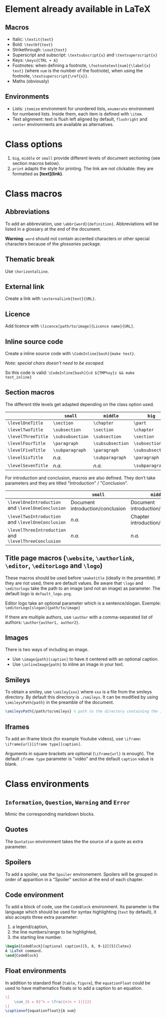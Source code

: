 # Element already available in LaTeX

## Macros

+ Italic: `\textit{text}`
+ Bold: `\textbf{text}`
+ Strikethrough: `\sout{text}`
+ Superscript and subscript: `\textsubscript{x}` and `\textsuperscript{x}`
+ Keys: `\keys{CTRL + A}`
+ Footnotes: when defining a footnote, `\footnotetext[num]{\label{x} text}` (where `num` is the number of the footnote), when using the footnote, `\textsuperscript{\ref{x}}`.
+ Maths (obviously)

## Environments

+ Lists: `itemize` environment for unordered lists, `enumerate` environment for numbered lists. Inside them, each item is defined with `\item`.
+ Text alignment: text is flush left aligned by default, `flushright` and `center` environments are available as alternatives.

# Class options

1. `big`, `middle` or `small` provide different levels of document sectioning (see section macros below).
1. `print` adapts the style for printing. The link are not clickable: they are formatted as **\[text](link)**.

# Class macros

## Abbreviations

To add an abbreviation, use `\abbr{word}{definition}`. Abbreviations will be listed in a glossary at the end of the document.

**Warning**: `word` should not contain accented characters or other special characters because of the *glossaries* package.

## Thematic break

Use `\horizontalLine`.

## External link

Create a link with `\externalLink{text}{URL}`.

## Licence

Add licence with `\licence[path/to/image]{Licence name}{URL}`.

## Inline source code 

Create a inline source code with `\CodeInline[bash]{make test}`.

*Note: special chars doesn't need to be escaped.*

So this code is valid: `\CodeInline[bash]{cd ${TMP%xy}z && make test_inline}` 

## Section macros

The different title levels get adapted depending on the class option used.

| | `small` | `middle` | `big` |
|-|---------|----------------|-----|
|`\levelOneTitle` | `\section` | `\chapter` | `\part`|
|`\levelTwoTitle` | `\subsection` | `\section` | `\chapter`|
|`\levelThreeTitle` | `\subsubsection` | `\subsection` | `\section`|
|`\levelFourTitle`| `\paragraph` | `\subsubsection` | `\subsection` |
|`\levelFiveTitle` |  `\subparagraph` | `\paragraph` | `\subsubsection`|
|`\levelSixTitle` | *n.a.* |  `\subparagraph` | `\paragraph` |
|`\levelSevenTitle` | *n.a.* | *n.a.* |  `\subparagraph`|

For introduction and conclusion, macros are also defined. They don’t take parameters and they are titled "Introduction" / "Conclusion".

| | `small` | `middle` | `big` |
|-|---------|----------------|-----|
|`\levelOneIntroduction` and `\levelOneConclusion` | Document introduction/conclusion | Document introduction/conclusion | Document introduction/conclusion|
|`\levelTwoIntroduction` and `\levelOneConclusion` | *n.a.* | Chapter introduction/conclusion | Part introduction/conclusion|
|`\levelThreeIntroduction` and `\levelThreeConclusion` | *n.a.* | *n.a.* | Chapter introduction/conclusion |

## Title page macros (`\website`, `\authorlink`, `\editor`, `\editorLogo` and `\logo`)

These macros should be used before `\maketitle` (ideally in the preamble). If they are not used, there are default values. Be aware that `\logo` and `\editorlogo` take the path to an image (and not an image) as parameter. The default logo is `default_logo.png`.

Editor logo take an optional parameter which is a sentence/slogan. Exemple: `\editorLogo[slogan]{path/to/image}`

If there are multiple authors, use `\author` with a comma-separated list of authors: `\author{author1, author2}`.

## Images

There is two ways of including an image.

+ Use `\image{path}[caption]` to have it centered with an optional caption.
+ Use `\inlineImage{path}` to inline an image in your text.

## Smileys

To obtain a smiley, use `\smiley{xxx}` where `xxx` is a file from the smileys directory. By default this directory is `./smileys`. It can be modified by using `\smileysPath{path}` in the preamble of the document.

```latex
\smileysPath{/path/to/smileys} % path to the directory containing the images of the smileys
```

## Iframes

To add an iframe block (for example Youtube videos), use `\iframe`: `\iframe{url}[iframe type][caption]`.

Arguments in square brackets are optional (`\iframe{url}` is enough). The default `iframe type` parameter is "vidéo" and the default `caption` value is blank.

# Class environments

## `Information`, `Question`, `Warning` and `Error`

Mimic the corresponding markdown blocks.

## Quotes

The `Quotation` environment takes the the source of a quote as extra parameter.

## Spoilers

To add a spoiler, use the `Spoiler` environement. Spoilers will be grouped in order of apparition in a "Spoiler" section at the end of each chapter.

## Code environment

To add a block of code, use the `CodeBlock` environment. Its parameter is the language which should be used for syntax highlighting (`text` by default), it also accepts three extra parameter:

1. a legend/caption,
2. the line numbers/range to be highlighted,
3. the starting line number.

```latex
\begin{CodeBlock}[optional caption][5, 8, 9-12][5]{latex}
A \LaTeX command.
\end{CodeBlock}
```

## Float environments

In addition to standard float (`table`, `figure`), the `equationFloat` could be used to have mathematics floats or to add a caption to an equation.

```latex
\[
    \sum_{k = 0}^n = \frac{n(n + 1)}{2}
\]
\captionof{equationfloat}{A sum}
```
